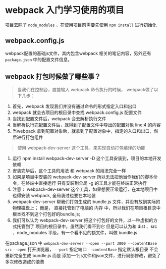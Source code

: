 # webpack 入门学习使用的项目

项目去除了 `node_modules` ，在使用项目前需要先使用 `npm install` 进行初始化

## webpack.config.js

webpack配置的基础js文件，其内包含webpack 相关的笔记内容，另外还有 `package.json` 中的配置文件信息。

## webpack 打包时候做了哪些事？

> 当我们在控制台，直接输入 webpack 命令执行的时候， webpack做了以下几步：

1. 首先，webpack 发现我们并没有通过命令的形式指定入口和出口
2. webpack 就会去项目的根目录中查找 webpack.config.js 配置文件
3. 当找到配置文件后，webpack 会去解析执行文件
4. 当解析执行完配置文件后，就得到了配置文件中导出的配置对象  line:4 的内容
5. 当webpack 拿到配置对象后，就拿到了配置对象中，指定的入口和出口，然后进行打包组件

> 使用 webpack-dev-server 这个工具，来实现自动打包编译的功能

1. 运行 npm install webpack-dev-server -D 这个工具安装到，项目的本地开发依赖
2. 安装完毕后，这个工具的用法 和 webpack 的用法完全一样
3. 如果是项目中安装的 webpack-dev-server 所以无法把他当作我们的脚本命令，在终端中直接运行
     只有安装到全局 -g 的工具才能在终端正常执行
4. 注意： webpack-dev-server 这个工具，如果想要正常运行，在本地项目中也得安装 webpack, 全局装过也要在本地装
5. webpack-dev-server 帮我们打包生成的 bundle.js 文件，并没有放到实际的物理磁盘上；
     而是， 直接托管到了电脑的 内存 中，所以我们在项目根目录中根本找不到这个打包好的bundle.js;
6. 我们可以认为 webpack-dev-server 把这个打包好的文件，以一种虚拟的方式托管到了 项目的根目录中，虽然我们看不到它
     但是可以认为和 dist 、src 、node_modules 平级，有一个看不见的额文件，叫做 bundle.js

在package.json 中 
`webpack-dev-server --open --port 3000 --contentBase src`
`--open` 打开浏览器， `--port` 指定端口 `--contentBase` 指定默认根目录
不会重新完全生成 bundle.js 而是 添加一个js文件和json文件，进行局部修改，避免了多次修改造成的浪费
